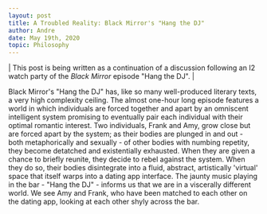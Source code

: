 ```yaml
---
layout: post
title: A Troubled Reality: Black Mirror's "Hang the DJ"
author: Andre
date: May 19th, 2020
topic: Philosophy
---
```


| This post is being written as a continuation of a discussion following an I2 watch party of the *Black Mirror* episode "Hang the DJ". |

<!-- 
> "Today abstraction is no longer that of the map, the double, the mirror, or the concept. Simulation is no longer that of a territory, a referential being, or a substance. It is the generation by models of a real without origin or reality: a hyperreal." - Jean Baudrillard, *Simulacra and Simulation* -->

Black Mirror's "Hang the DJ" has, like so many well-produced literary texts, a very high complexity ceiling. The almost one-hour long episode features a world in which individuals are forced together and apart by an omniscent intelligent system promising to eventually pair each individual with their optimal romantic interest. Two individuals, Frank and Amy, grow close but are forced apart by the system; as their bodies are plunged in and out - both metaphorically and sexually - of other bodies with numbing repetity, they become detatched and existentially exhausted. When they are given a chance to briefly reunite, they decide to rebel against the system. When they do so, their bodies disintegrate into a fluid, abstract, artistically 'virtual' space that itself warps into a dating app interface. The jaunty music playing in the bar - "Hang the DJ" - informs us that we are in a viscerally different world. We see Amy and Frank, who have been matched to each other on the dating app, looking at each other shyly across the bar.



```

```

